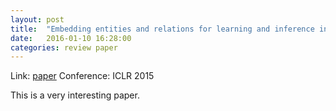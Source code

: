 ```yaml
---
layout: post
title:  "Embedding entities and relations for learning and inference in knowledge bases"
date:   2016-01-10 16:28:00
categories: review paper
---
```


Link: [paper]
Conference: ICLR 2015

This is a very interesting paper.

[paper]: http://research.microsoft.com/pubs/241703/ICLR2015_updated.pdf
